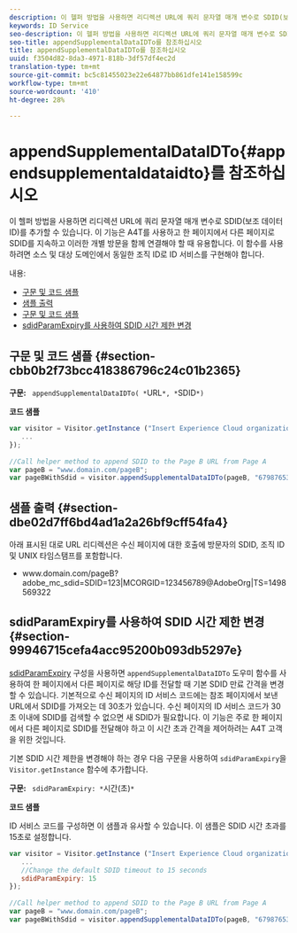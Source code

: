```yaml
---
description: 이 헬퍼 방법을 사용하면 리디렉션 URL에 쿼리 문자열 매개 변수로 SDID(보조 데이터 ID)를 추가할 수 있습니다. 이 기능은 A4T를 사용하고 한 페이지에서 다른 페이지로 SDID를 지속하고 이러한 개별 방문을 함께 연결해야 할 때 유용합니다. 이 함수를 사용하려면 소스 및 대상 도메인에서 동일한 조직 ID로 ID 서비스를 구현해야 합니다.
keywords: ID Service
seo-description: 이 헬퍼 방법을 사용하면 리디렉션 URL에 쿼리 문자열 매개 변수로 SDID(보조 데이터 ID)를 추가할 수 있습니다. 이 기능은 A4T를 사용하고 한 페이지에서 다른 페이지로 SDID를 지속하고 이러한 개별 방문을 함께 연결해야 할 때 유용합니다. 이 함수를 사용하려면 소스 및 대상 도메인에서 동일한 조직 ID로 ID 서비스를 구현해야 합니다.
seo-title: appendSupplementalDataIDTo를 참조하십시오
title: appendSupplementalDataIDTo를 참조하십시오
uuid: f3504d82-8da3-4971-818b-3df57df4ec2d
translation-type: tm+mt
source-git-commit: bc5c81455023e22e64877bb861dfe141e158599c
workflow-type: tm+mt
source-wordcount: '410'
ht-degree: 28%

---
```



# appendSupplementalDataIDTo{#appendsupplementaldataidto}를 참조하십시오

이 헬퍼 방법을 사용하면 리디렉션 URL에 쿼리 문자열 매개 변수로 SDID(보조 데이터 ID)를 추가할 수 있습니다. 이 기능은 A4T를 사용하고 한 페이지에서 다른 페이지로 SDID를 지속하고 이러한 개별 방문을 함께 연결해야 할 때 유용합니다. 이 함수를 사용하려면 소스 및 대상 도메인에서 동일한 조직 ID로 ID 서비스를 구현해야 합니다.

내용:

<ul class="simplelist"> 
 <li> <a href="../../library/get-set/appendsupplementaldataidto.md#section-cbb0b2f73bcc418386796c24c01b2365" format="dita" scope="local"> 구문 및 코드 샘플 </a> </li> 
 <li> <a href="../../library/get-set/appendsupplementaldataidto.md#section-dbe02d7ff6bd4ad1a2a26bf9cff54fa4" format="dita" scope="local"> 샘플 출력 </a> </li> 
 <li> <a href="../../library/get-set/appendsupplementaldataidto.md#section-cbb0b2f73bcc418386796c24c01b2365" format="dita" scope="local"> 구문 및 코드 샘플 </a> </li> 
 <li> <a href="../../library/get-set/appendsupplementaldataidto.md#section-99946715cefa4acc95200b093db5297e" format="dita" scope="local"> sdidParamExpiry를 사용하여 SDID 시간 제한 변경 </a> </li> 
</ul>

## 구문 및 코드 샘플 {#section-cbb0b2f73bcc418386796c24c01b2365}

**구문:** ` appendSupplementalDataIDTo( *`URL`*, *`SDID`*)`

**코드 샘플**

```js
var visitor = Visitor.getInstance ("Insert Experience Cloud organization ID here",{ 
   ... 
}); 
 
//Call helper method to append SDID to the Page B URL from Page A 
var pageB = "www.domain.com/pageB"; 
var pageBWithSdid = visitor.appendSupplementalDataIDTo(pageB, "67987653465787219");
```

## 샘플 출력 {#section-dbe02d7ff6bd4ad1a2a26bf9cff54fa4}

아래 표시된 대로 URL 리디렉션은 수신 페이지에 대한 호출에 방문자의 SDID, 조직 ID 및 UNIX 타임스탬프를 포함합니다.

<ul class="simplelist"> 
 <li> <span class="codeph"> www.domain.com/pageB?adobe_mc_sdid=SDID=123|MCORGID=123456789@AdobeOrg|TS=1498569322 </span> </li> 
</ul>

## sdidParamExpiry를 사용하여 SDID 시간 제한 변경 {#section-99946715cefa4acc95200b093db5297e}

[sdidParamExpiry](../../library/function-vars/sdidparamexpiry.md#reference-cef3fd03c43b4772b2422e220b40a458) 구성을 사용하면 `appendSupplementalDataIDTo` 도우미 함수를 사용하여 한 페이지에서 다른 페이지로 해당 ID를 전달할 때 기본 SDID 만료 간격을 변경할 수 있습니다. 기본적으로 수신 페이지의 ID 서비스 코드에는 참조 페이지에서 보낸 URL에서 SDID를 가져오는 데 30초가 있습니다. 수신 페이지의 ID 서비스 코드가 30초 이내에 SDID를 검색할 수 없으면 새 SDID가 필요합니다. 이 기능은 주로 한 페이지에서 다른 페이지로 SDID를 전달해야 하고 이 시간 초과 간격을 제어하려는 A4T 고객을 위한 것입니다.

기본 SDID 시간 제한을 변경해야 하는 경우 다음 구문을 사용하여 `sdidParamExpiry`을 `Visitor.getInstance` 함수에 추가합니다.

**구문:** ` sdidParamExpiry: *`시간(초)`*`

**코드 샘플**

ID 서비스 코드를 구성하면 이 샘플과 유사할 수 있습니다. 이 샘플은 SDID 시간 초과를 15초로 설정합니다.

```js
var visitor = Visitor.getInstance ("Insert Experience Cloud organization ID here",{ 
   ... 
   //Change the default SDID timeout to 15 seconds 
   sdidParamExpiry: 15 
}); 
 
//Call helper method to append SDID to the Page B URL from Page A 
var pageB = "www.domain.com/pageB"; 
var pageBWithSdid = visitor.appendSupplementalDataIDTo(pageB, "67987653465787219"); 
```

